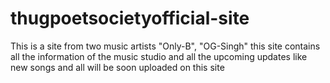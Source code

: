 # thugpoetsocietyofficial-site
This is a site from two music artists "Only-B", "OG-Singh" this site contains all the information of the music studio and all the upcoming updates like new songs and all will be soon uploaded on this site  
